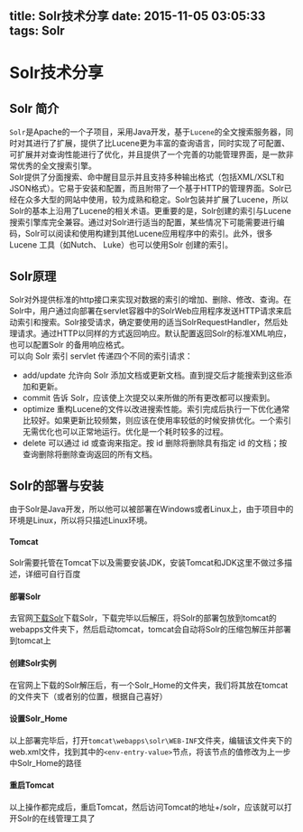 title: Solr技术分享
date: 2015-11-05 03:05:33
tags: Solr
---
# Solr技术分享

## Solr 简介

`Solr`是Apache的一个子项目，采用Java开发，基于`Lucene`的全文搜索服务器，同时对其进行了扩展，提供了比Lucene更为丰富的查询语言，同时实现了可配置、可扩展并对查询性能进行了优化，并且提供了一个完善的功能管理界面，是一款非常优秀的全文搜索引擎。  
Solr提供了分面搜索、命中醒目显示并且支持多种输出格式（包括XML/XSLT和JSON格式）。它易于安装和配置，而且附带了一个基于HTTP的管理界面。Solr已经在众多大型的网站中使用，较为成熟和稳定。Solr包装并扩展了Lucene，所以Solr的基本上沿用了Lucene的相关术语。更重要的是，Solr创建的索引与Lucene搜索引擎库完全兼容。通过对Solr进行适当的配置，某些情况下可能需要进行编码，Solr可以阅读和使用构建到其他Lucene应用程序中的索引。此外，很多 Lucene 工具（如Nutch、 Luke）也可以使用Solr 创建的索引。

## Solr原理

Solr对外提供标准的http接口来实现对数据的索引的增加、删除、修改、查询。在Solr中，用户通过向部署在servlet容器中的SolrWeb应用程序发送HTTP请求来启动索引和搜索。Solr接受请求，确定要使用的适当SolrRequestHandler，然后处理请求。通过HTTP以同样的方式返回响应。默认配置返回Solr的标准XML响应，也可以配置Solr 的备用响应格式。  
可以向 Solr 索引 servlet 传递四个不同的索引请求：
+ add/update 允许向 Solr 添加文档或更新文档。直到提交后才能搜索到这些添加和更新。
+ commit 告诉 Solr，应该使上次提交以来所做的所有更改都可以搜索到。
+ optimize 重构Lucene的文件以改进搜索性能。索引完成后执行一下优化通常比较好。如果更新比较频繁，则应该在使用率较低的时候安排优化。一个索引无需优化也可以正常地运行。优化是一个耗时较多的过程。
+ delete 可以通过 id 或查询来指定。按 id 删除将删除具有指定 id 的文档；按查询删除将删除查询返回的所有文档。

## Solr的部署与安装

由于Solr是Java开发，所以他可以被部署在Windows或者Linux上，由于项目中的环境是Linux，所以将只描述Linux环境。

#### Tomcat

Solr需要托管在Tomcat下以及需要安装JDK，安装Tomcat和JDK这里不做过多描述，详细可自行百度

#### 部署Solr

去官网[下载Solr](http://www.apache.org/dyn/closer.lua/lucene/solr/5.3.1)下载Solr，下载完毕以后解压，将Solr的部署包放到tomcat的webapps文件夹下，然后启动tomcat，tomcat会自动将Solr的压缩包解压并部署到tomcat上

#### 创建Solr实例

在官网上下载的Solr解压后，有一个Solr_Home的文件夹，我们将其放在tomcat的文件夹下（或者别的位置，根据自己喜好）

#### 设置Solr_Home

以上部署完毕后，打开`tomcat\webapps\solr\WEB-INF`文件夹，编辑该文件夹下的web.xml文件，找到其中的`<env-entry-value>`节点，将该节点的值修改为上一步中Solr_Home的路径

#### 重启Tomcat

以上操作都完成后，重启Tomcat，然后访问Tomcat的地址+/solr，应该就可以打开Solr的在线管理工具了

